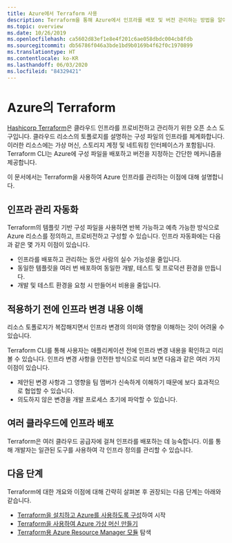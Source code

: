 ```yaml
---
title: Azure에서 Terraform 사용
description: Terraform을 통해 Azure에서 인프라를 배포 및 버전 관리하는 방법을 알아봅니다.
ms.topic: overview
ms.date: 10/26/2019
ms.openlocfilehash: ca5602d83ef1e8e4f201c6ae058dbdc004cb8fdb
ms.sourcegitcommit: db56786f046a3bde1bd9b0169b4f62f0c1970899
ms.translationtype: HT
ms.contentlocale: ko-KR
ms.lasthandoff: 06/03/2020
ms.locfileid: "84329421"
---
```

# <a name="terraform-with-azure"></a>Azure의 Terraform

[Hashicorp Terraform](https://www.terraform.io/)은 클라우드 인프라를 프로비전하고 관리하기 위한 오픈 소스 도구입니다. 클라우드 리소스의 토폴로지를 설명하는 구성 파일의 인프라를 체계화합니다. 이러한 리소스에는 가상 머신, 스토리지 계정 및 네트워킹 인터페이스가 포함됩니다. Terraform CLI는 Azure에 구성 파일을 배포하고 버전을 지정하는 간단한 메커니즘을 제공합니다.

이 문서에서는 Terraform을 사용하여 Azure 인프라를 관리하는 이점에 대해 설명합니다.

## <a name="automate-infrastructure-management"></a>인프라 관리 자동화

Terraform의 템플릿 기반 구성 파일을 사용하면 반복 가능하고 예측 가능한 방식으로 Azure 리소스를 정의하고, 프로비전하고 구성할 수 있습니다. 인프라 자동화에는 다음과 같은 몇 가지 이점이 있습니다.

- 인프라를 배포하고 관리하는 동안 사람의 실수 가능성을 줄입니다.
- 동일한 템플릿을 여러 번 배포하여 동일한 개발, 테스트 및 프로덕션 환경을 만듭니다.
- 개발 및 테스트 환경을 요청 시 만들어서 비용을 줄입니다.

## <a name="understand-infrastructure-changes-before-being-applied"></a>적용하기 전에 인프라 변경 내용 이해

리소스 토폴로지가 복잡해지면서 인프라 변경의 의미와 영향을 이해하는 것이 어려울 수 있습니다.

Terraform CLI를 통해 사용자는 애플리케이션 전에 인프라 변경 내용을 확인하고 미리 볼 수 있습니다. 인프라 변경 사항을 안전한 방식으로 미리 보면 다음과 같은 여러 가지 이점이 있습니다.
- 제안된 변경 사항과 그 영향을 팀 멤버가 신속하게 이해하기 때문에 보다 효과적으로 협업할 수 있습니다.
- 의도하지 않은 변경을 개발 프로세스 초기에 파악할 수 있습니다.

## <a name="deploy-infrastructure-to-multiple-clouds"></a>여러 클라우드에 인프라 배포

Terraform은 여러 클라우드 공급자에 걸쳐 인프라를 배포하는 데 능숙합니다. 이를 통해 개발자는 일관된 도구를 사용하여 각 인프라 정의를 관리할 수 있습니다.

## <a name="next-steps"></a>다음 단계

Terraform에 대한 개요와 이점에 대해 간략히 살펴본 후 권장되는 다음 단계는 아래와 같습니다.

- [Terraform을 설치하고 Azure를 사용하도록 구성](getting-started-cloud-shell.md)하여 시작
- [Terraform을 사용하여 Azure 가상 머신 만들기](create-linux-virtual-machine-with-infrastructure.md)
- [Terraform용 Azure Resource Manager 모듈](https://www.terraform.io/docs/providers/azurerm/) 탐색 